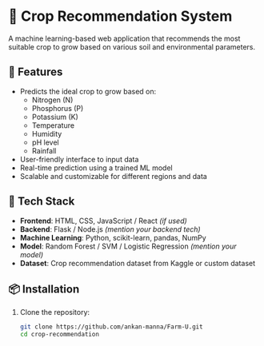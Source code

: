 # 🌾 Crop Recommendation System

A machine learning-based web application that recommends the most suitable crop to grow based on various soil and environmental parameters.

## 🚀 Features

- Predicts the ideal crop to grow based on:
  - Nitrogen (N)
  - Phosphorus (P)
  - Potassium (K)
  - Temperature
  - Humidity
  - pH level
  - Rainfall
- User-friendly interface to input data
- Real-time prediction using a trained ML model
- Scalable and customizable for different regions and data

## 🧠 Tech Stack

- **Frontend**: HTML, CSS, JavaScript / React *(if used)*
- **Backend**: Flask / Node.js *(mention your backend tech)*
- **Machine Learning**: Python, scikit-learn, pandas, NumPy
- **Model**: Random Forest / SVM / Logistic Regression *(mention your model)*
- **Dataset**: Crop recommendation dataset from Kaggle or custom dataset

## 📦 Installation

1. Clone the repository:
   ```bash
   git clone https://github.com/ankan-manna/Farm-U.git
   cd crop-recommendation
